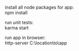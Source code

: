 install all node packages for app:</br>
npm install

run unit tests:</br>
karma start

run app in browser: </br>
http-server C:\location\to\app

